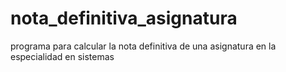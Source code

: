 # nota_definitiva_asignatura
programa para calcular la nota definitiva de una asignatura en la especialidad en sistemas 
